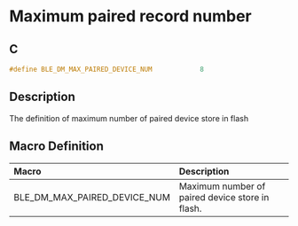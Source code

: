 # Maximum paired record number

## C

```c
#define BLE_DM_MAX_PAIRED_DEVICE_NUM            8
```

## Description

The definition of maximum number of paired device store in flash

## Macro Definition

|Macro|Description|
|:---|:---|
|BLE_DM_MAX_PAIRED_DEVICE_NUM|Maximum number of paired device store in flash.|
